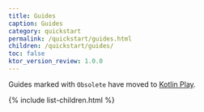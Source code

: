 ```yaml
---
title: Guides
caption: Guides
category: quickstart
permalink: /quickstart/guides.html
children: /quickstart/guides/
toc: false
ktor_version_review: 1.0.0
---
```


Guides marked with `Obsolete` have moved to [Kotlin Play](https://play.kotlinlang.org/hands-on).

{% include list-children.html %}


